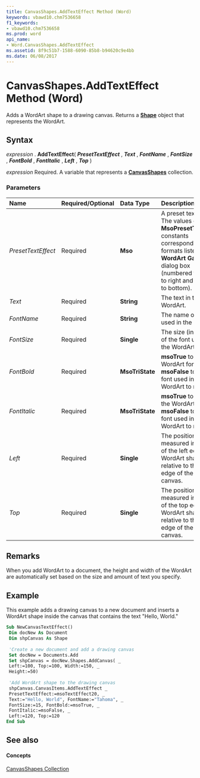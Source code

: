 ```yaml
---
title: CanvasShapes.AddTextEffect Method (Word)
keywords: vbawd10.chm7536658
f1_keywords:
- vbawd10.chm7536658
ms.prod: word
api_name:
- Word.CanvasShapes.AddTextEffect
ms.assetid: 8f9c51b7-1588-6090-85b8-b94620c9e4bb
ms.date: 06/08/2017
---
```



# CanvasShapes.AddTextEffect Method (Word)

Adds a WordArt shape to a drawing canvas. Returns a  **[Shape](Word.Shape.md)** object that represents the WordArt.


## Syntax

 _expression_ . **AddTextEffect**( **_PresetTextEffect_** , **_Text_** , **_FontName_** , **_FontSize_** , **_FontBold_** , **_FontItalic_** , **_Left_** , **_Top_** )

 _expression_ Required. A variable that represents a **[CanvasShapes](Word.CanvasShapes.md)** collection.


### Parameters



|**Name**|**Required/Optional**|**Data Type**|**Description**|
|:-----|:-----|:-----|:-----|
| _PresetTextEffect_|Required| **Mso**|A preset text effect. The values of the  **MsoPresetTextEffect** constants correspond to the formats listed in the **WordArt Gallery** dialog box (numbered from left to right and from top to bottom).|
| _Text_|Required| **String**|The text in the WordArt.|
| _FontName_|Required| **String**|The name of the font used in the WordArt.|
| _FontSize_|Required| **Single**|The size (in points) of the font used in the WordArt.|
| _FontBold_|Required| **MsoTriState**| **msoTrue** to bold the WordArt font. **msoFalse** to set the font used in the WordArt to regular.|
| _FontItalic_|Required| **MsoTriState**| **msoTrue** to italicize the WordArt font. **msoFalse** to set the font used in the WordArt to regular.|
| _Left_|Required| **Single**|The position, measured in points, of the left edge of the WordArt shape relative to the left edge of the drawing canvas.|
| _Top_|Required| **Single**|The position, measured in points, of the top edge of the WordArt shape relative to the top edge of the drawing canvas.|

## Remarks

When you add WordArt to a document, the height and width of the WordArt are automatically set based on the size and amount of text you specify.


## Example

This example adds a drawing canvas to a new document and inserts a WordArt shape inside the canvas that contains the text "Hello, World."


```vb
Sub NewCanvasTextEffect() 
 Dim docNew As Document 
 Dim shpCanvas As Shape 
 
 'Create a new document and add a drawing canvas 
 Set docNew = Documents.Add 
 Set shpCanvas = docNew.Shapes.AddCanvas( _ 
 Left:=100, Top:=100, Width:=150, _ 
 Height:=50) 
 
 'Add WordArt shape to the drawing canvas 
 shpCanvas.CanvasItems.AddTextEffect _ 
 PresetTextEffect:=msoTextEffect20, _ 
 Text:="Hello, World", FontName:="Tahoma", _ 
 FontSize:=15, FontBold:=msoTrue, _ 
 FontItalic:=msoFalse, _ 
 Left:=120, Top:=120 
End Sub
```


## See also


#### Concepts


[CanvasShapes Collection](Word.CanvasShapes.md)

